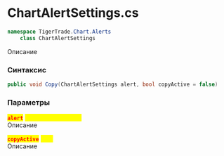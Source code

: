 
# ChartAlertSettings.cs
```csharp
namespace TigerTrade.Chart.Alerts  
    class ChartAlertSettings
```

Описание

### Синтаксис
```csharp
public void Copy(ChartAlertSettings alert, bool copyActive = false)
```

### Параметры
<mark style="color:red;">**`alert`**</mark> <mark style="color:yellow;">`ChartAlertSettings`</mark>  
 Описание  
  
<mark style="color:red;">**`copyActive`**</mark> <mark style="color:yellow;">`bool`</mark>  
 Описание  
  

                    
                    